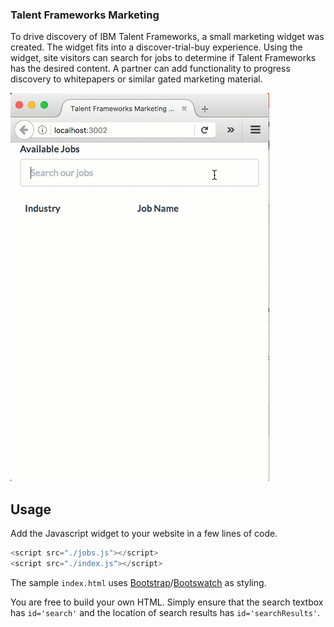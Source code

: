 ### Talent Frameworks Marketing ###

To drive discovery of IBM Talent Frameworks, a small marketing widget was created.
The widget fits into a discover-trial-buy experience.
Using the widget, site visitors can search for jobs to determine if Talent Frameworks has the desired content.
A partner can add functionality to progress discovery to whitepapers or similar gated marketing material.

![Sample Image](./sample.gif)

## Usage

Add the Javascript widget to your website in a few lines of code.

```javascript
<script src="./jobs.js"></script>
<script src="./index.js"></script>
```

The sample `index.html` uses [Bootstrap](http://getbootstrap.com/)/[Bootswatch](http://http://bootswatch.com/) as styling.

You are free to build your own HTML.  Simply ensure that the search textbox has `id='search'` and the location of search results has `id='searchResults'`.

